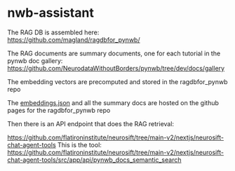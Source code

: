 # nwb-assistant

The RAG DB is assembled here:
https://github.com/magland/ragdbfor_pynwb/

The RAG documents are summary documents, one for each tutorial in the pynwb doc gallery:
https://github.com/NeurodataWithoutBorders/pynwb/tree/dev/docs/gallery

The embedding vectors are precomputed and stored in the ragdbfor_pynwb repo

The [embeddings.json]() and all the summary docs are hosted on the github pages for the ragdbfor_pynwb repo

Then there is an API endpoint that does the RAG retrieval:

https://github.com/flatironinstitute/neurosift/tree/main-v2/nextjs/neurosift-chat-agent-tools
This is the tool: https://github.com/flatironinstitute/neurosift/tree/main-v2/nextjs/neurosift-chat-agent-tools/src/app/api/pynwb_docs_semantic_search
